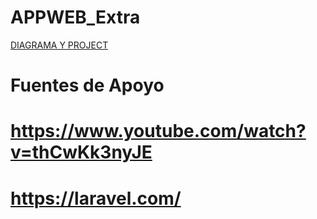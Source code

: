 # APPWEB_Extra
[DIAGRAMA Y PROJECT](PDF.pdf)

# Fuentes de Apoyo
# https://www.youtube.com/watch?v=thCwKk3nyJE
# https://laravel.com/

